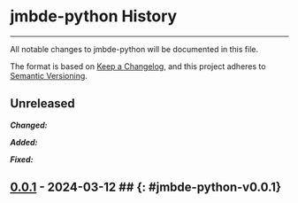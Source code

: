 # jmbde-python History

---

All notable changes to jmbde-python will be documented in this file.

The format is based on [Keep a Changelog](https://keepachangelog.com/en/1.0.0/),
and this project adheres to
[Semantic Versioning](https://semver.org/spec/v2.0.0.html).

## Unreleased

___Changed:___

___Added:___

___Fixed:___

## [0.0.1](https://github.com/jmuelbert/jmbde-python/releases/tag/jmbde-python-v0.0.1) - 2024-03-12 ## {: #jmbde-python-v0.0.1}
